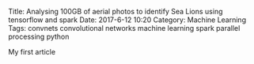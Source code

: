 Title: Analysing 100GB of aerial photos to identify Sea Lions using tensorflow and spark
Date: 2017-6-12 10:20
Category: Machine Learning
Tags: convnets convolutional networks machine learning spark parallel processing python


My first article
